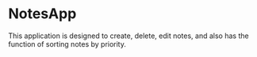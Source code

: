 ﻿# NotesApp

This application is designed to create, delete, edit notes, and also has the function of sorting notes by priority.
